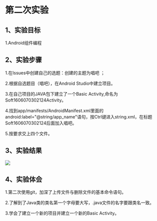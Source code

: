 # 第二次实验
## 1、实验目标
1.Android组件编程

## 2、实验步骤
1.在Issues中创建自己的选题：创建的主题为唱吧 ；

2.根据自选题目（唱吧），在Android Studio中建立项目。

3.在自己项目的JAVA包下建立了一个Basic Activity,命名为Soft1606070302124Activity。

4.找到app/manifests/AndroidManifest.xml里面的android:label="@string/app_name"语句，按Ctrl键进入string.xml，在标题Soft1606070302124后面加入唱吧。

5.按要求交上四个文件。

## 3、实验结果
![](https://raw.githubusercontent.com/wuyut/android-labs-2018/master/Soft1606070302124/%E7%AC%AC%E4%BA%8C%E6%AC%A1%E5%AE%9E%E9%AA%8C%E6%88%AA%E5%9B%BE.JPG)
## 4、实验体会
1.第二次使用git，加深了上传文件与删除文件的基本命令语句。

2.了解到了Java类的类名第一个字母要大写，.java文件的名字要跟类名一致。

3.学会了建立一个新的项目并建立一个新的Basic Activity。
